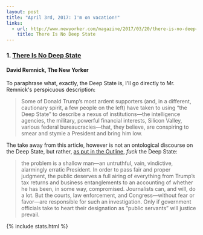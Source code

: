 ```yaml
---
layout: post
title: "April 3rd, 2017: I'm on vacation!"
links:
  - url: http://www.newyorker.com/magazine/2017/03/20/there-is-no-deep-state
    title: There Is No Deep State
---
```


### 1. [There Is No Deep State](http://www.newyorker.com/magazine/2017/03/20/there-is-no-deep-state)
#### David Remnick, The New Yorker

To paraphrase what, exactly, the Deep State is, I'll go directly to Mr. Remnick's perspicuous description:

> Some of Donald Trump’s most ardent supporters (and, in a different, cautionary spirit, a few people on the left) have taken to using “the Deep State” to describe a nexus of institutions—the intelligence agencies, the military, powerful financial interests, Silicon Valley, various federal bureaucracies—that, they believe, are conspiring to smear and stymie a President and bring him low.

The take away from this article, however is not an ontological discourse on the Deep State, but rather, [as put in the Outline](https://theoutline.com/post/1095/fuck-the-deep-state-trump-is-the-risk), _fuck_ the Deep State:

> the problem is a shallow man—an untruthful, vain, vindictive, alarmingly erratic President. In order to pass fair and proper judgment, the public deserves a full airing of everything from Trump’s tax returns and business entanglements to an accounting of whether he has been, in some way, compromised. Journalists can, and will, do a lot. But the courts, law enforcement, and Congress—without fear or favor—are responsible for such an investigation. Only if government officials take to heart their designation as “public servants” will justice prevail.

{% include stats.html %}
